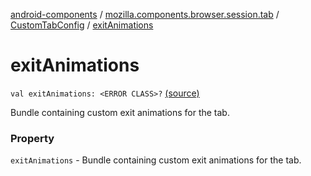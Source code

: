 [android-components](../../index.md) / [mozilla.components.browser.session.tab](../index.md) / [CustomTabConfig](index.md) / [exitAnimations](./exit-animations.md)

# exitAnimations

`val exitAnimations: <ERROR CLASS>?` [(source)](https://github.com/mozilla-mobile/android-components/blob/master/components/browser/session/src/main/java/mozilla/components/browser/session/tab/CustomTabConfig.kt#L39)

Bundle containing custom exit animations for the tab.

### Property

`exitAnimations` - Bundle containing custom exit animations for the tab.